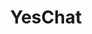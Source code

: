 ---
description: 聊天 app，没人，但技术实现正确。
layout: post
results:
- primaryGenreName: Social Networking
  version: '1.0'
  formattedPrice: 免费
  genreIds:
  - '6005'
  artworkUrl60: http://is1.mzstatic.com/image/thumb/Purple20/v4/91/0f/c4/910fc468-9435-15bc-1d1f-358e10a33398/source/60x60bb.jpg
  minimumOsVersion: '8.0'
  appletvScreenshotUrls: &a []
  sellerName: Omid Sultani
  supportedDevices:
  - iPad2Wifi
  - iPad23G
  - iPhone4S
  - iPadThirdGen
  - iPadThirdGen4G
  - iPhone5
  - iPodTouchFifthGen
  - iPadFourthGen
  - iPadFourthGen4G
  - iPadMini
  - iPadMini4G
  - iPhone5c
  - iPhone5s
  - iPhone6
  - iPhone6Plus
  - iPodTouchSixthGen
  genres:
  - 社交
  currentVersionReleaseDate: '2016-05-06T01:47:34Z'
  trackName: YesChat
  isVppDeviceBasedLicensingEnabled: true
  description: "YesChat is a real alternative to any kind of a mobile messenger!
    With YesChat you can chat with your friends and send them photos and images
    with a time delay or even with restrictions for images viewing time! Now
    you can be sure that your friends will receive your greeting card right
    on time.  \n\nAll your data in YesChat is strongly encrypted. We rely
    on proven algorithms because we attach great importance to safety. \n\nYou
    can access with YesChat all your photos and contacts on different devices
    and smartphones, as often and as long as you wish. \n\nYou can restore
    your contacts  regardless of the operating system  from the cloud.\n\nYou
    can create groups and send text messages and images to friends and acquaintances.\n\nYou
    can decide on who will be allowed to see the sent images and for how long
    these images are going to be available for viewing. These and many other
    bells and whistles are waiting for you in this application! Say YES to
    YesChat right now!\n\n100% FREE & NO ADS! Yes Chat is free and will remain
    free, without advertising or subscription fees.\nRELIABLE! Yes Chat is
    the most reliable messaging system that’s been ever designed to transmit
    your message with as little traffic. It works even with the slowest mobile
    connection."
  price: 0
  trackId: 1107528056
  releaseDate: '2016-05-06T01:47:34Z'
  advisories: *a
  screenshotUrls:
  - http://a2.mzstatic.com/us/r30/Purple18/v4/9c/84/64/9c8464d1-e717-7f99-1179-9282e83fb3a7/screen1136x1136.jpeg
  - http://a2.mzstatic.com/us/r30/Purple30/v4/8f/e5/c0/8fe5c038-d0d6-ae87-ea14-56ece9d957f0/screen1136x1136.jpeg
  - http://a4.mzstatic.com/us/r30/Purple18/v4/13/71/fb/1371fbfb-6325-20f5-5300-0d2e9a12d9c7/screen1136x1136.jpeg
  - http://a1.mzstatic.com/us/r30/Purple60/v4/97/13/8b/97138b85-b6ba-a809-0c66-f6422e69e4d1/screen1136x1136.jpeg
  artistViewUrl: https://itunes.apple.com/cn/developer/omid-sultani/id1107528055?uo=4
  primaryGenreId: 6005
  kind: software
  fileSizeBytes: '6820491'
  bundleId: com.yeschat.ios
  trackContentRating: 4+
  trackCensoredName: YesChat
  contentAdvisoryRating: 4+
  isGameCenterEnabled: false
  artistName: Omid Sultani
  languageCodesISO2A:
  - EN
  features: *a
  wrapperType: software
  artworkUrl512: http://is1.mzstatic.com/image/thumb/Purple20/v4/91/0f/c4/910fc468-9435-15bc-1d1f-358e10a33398/source/512x512bb.jpg
  artworkUrl100: http://is1.mzstatic.com/image/thumb/Purple20/v4/91/0f/c4/910fc468-9435-15bc-1d1f-358e10a33398/source/100x100bb.jpg
  trackViewUrl: https://geo.itunes.apple.com/cn/app/yeschat/id1107528056?mt=8&uo=4
  artistId: 1107528055
  currency: CNY
  ipadScreenshotUrls: *a
category: 社交
tags: tag1
resultCount: 1
title: YesChat

---